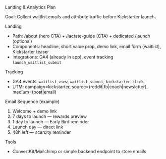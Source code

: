 Landing & Analytics Plan

Goal: Collect waitlist emails and attribute traffic before Kickstarter launch.

Landing
- Path: /about (hero CTA) + /lactate-guide (CTA) + dedicated /launch (optional)
- Components: headline, short value prop, demo link, email form (waitlist), Kickstarter teaser
- Integrations: GA4 (already in app), event tracking `launch_waitlist_submit`

Tracking
- GA4 events: `waitlist_view`, `waitlist_submit`, `kickstarter_click`
- UTM: campaign=kickstarter, source=(reddit|fb|coach|newsletter), medium=(post|email)

Email Sequence (example)
1) Welcome + demo link
2) 7 days to launch — rewards preview
3) 1 day to launch — Early Bird reminder
4) Launch day — direct link
5) 48h left — scarcity reminder

Tools
- ConvertKit/Mailchimp or simple backend endpoint to store emails


